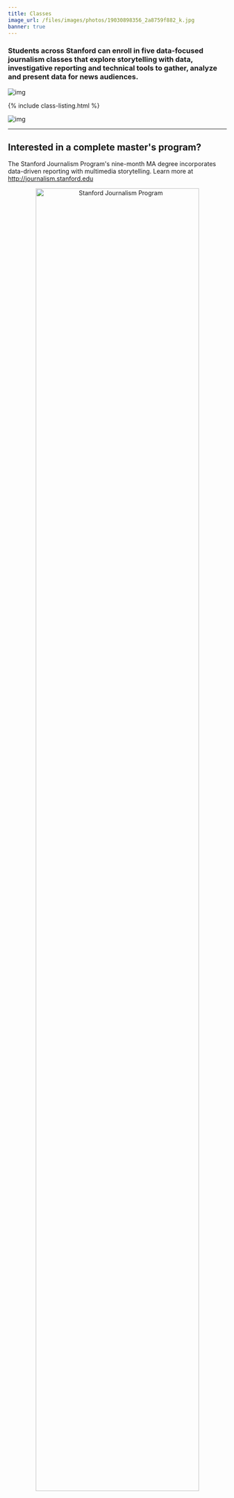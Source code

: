 ```yaml
---
title: Classes
image_url: /files/images/photos/19030898356_2a8759f882_k.jpg
banner: true
---
```


<h3>Students across Stanford can enroll in five data-focused journalism classes that explore storytelling with data, investigative reporting and technical tools to gather, analyze and present data for news audiences.</h3>

![img](http://compjolab.github.io/files/images/photos/WatchdogClass2015_group.jpg)

{% include class-listing.html %}

![img](http://compjolab.github.io/files/images/photos/WatchdogClass2015_cheryl2.jpg)

---


<div class="well">
<h2>Interested in a complete master's program?</h2>

The Stanford Journalism Program's nine-month MA degree incorporates data-driven reporting with multimedia storytelling. Learn more at <a href="http://journalism.stanford.edu">http://journalism.stanford.edu</a>

<center><a href="http://journalism.stanford.edu"><img src="http://compjolab.github.io/files/images/photos/StanfordJournalism_longlogo.png" alt="Stanford Journalism Program" height="3000" width="376.47058823529414"></a></center>
</div>
